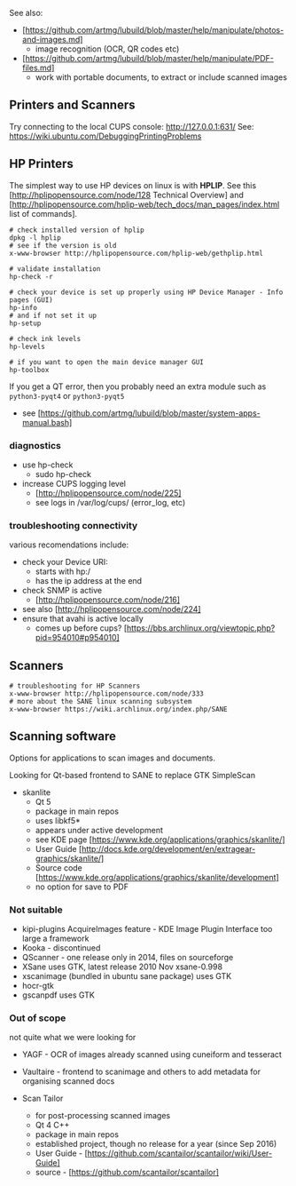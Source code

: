 See also:

* [https://github.com/artmg/lubuild/blob/master/help/manipulate/photos-and-images.md]
	* image recognition (OCR, QR codes etc)
* [https://github.com/artmg/lubuild/blob/master/help/manipulate/PDF-files.md]
	* work with portable documents, to extract or include scanned images

## Printers and Scanners

 Try connecting to the local CUPS console: http://127.0.0.1:631/
 See: https://wiki.ubuntu.com/DebuggingPrintingProblems

## HP Printers

The simplest way to use HP devices on linux is with **HPLIP**. 
See this [http://hplipopensource.com/node/128 Technical Overview] 
and [http://hplipopensource.com/hplip-web/tech_docs/man_pages/index.html list of commands].

```
# check installed version of hplip
dpkg -l hplip
# see if the version is old
x-www-browser http://hplipopensource.com/hplip-web/gethplip.html

# validate installation
hp-check -r

# check your device is set up properly using HP Device Manager - Info pages (GUI)
hp-info
# and if not set it up
hp-setup

# check ink levels
hp-levels

# if you want to open the main device manager GUI
hp-toolbox
```

If you get a QT error, then you probably need an extra module
such as `python3-pyqt4` or `python3-pyqt5` 
- see [https://github.com/artmg/lubuild/blob/master/system-apps-manual.bash]

### diagnostics

* use hp-check
	* sudo hp-check
* increase CUPS logging level
	* [http://hplipopensource.com/node/225]
	* see logs in /var/log/cups/  (error_log, etc)

### troubleshooting connectivity

various recomendations include:

* check your Device URI:
	* starts with hp:/
	* has the ip address at the end
* check SNMP is active
	* [http://hplipopensource.com/node/216]
* see also [http://hplipopensource.com/node/224]
* ensure that avahi is active locally
	* comes up before cups? [https://bbs.archlinux.org/viewtopic.php?pid=954010#p954010]


## Scanners

```
# troubleshooting for HP Scanners
x-www-browser http://hplipopensource.com/node/333
# more about the SANE linux scanning subsystem
x-www-browser https://wiki.archlinux.org/index.php/SANE
```

## Scanning software

Options for applications to scan images and documents.

Looking for Qt-based frontend to SANE to replace GTK SimpleScan

* skanlite
	* Qt 5
	* package in main repos
	* uses libkf5*
	* appears under active development
	* see KDE page [https://www.kde.org/applications/graphics/skanlite/]
	* User Guide [http://docs.kde.org/development/en/extragear-graphics/skanlite/]
	* Source code [https://www.kde.org/applications/graphics/skanlite/development]
	* no option for save to PDF

### Not suitable

* kipi-plugins AcquireImages feature - KDE Image Plugin Interface too large a framework
* Kooka - discontinued
* QScanner - one release only in 2014, files on sourceforge
* XSane uses GTK, latest release 2010 Nov xsane-0.998
* xscanimage (bundled in ubuntu sane package) uses GTK
* hocr-gtk
* gscanpdf uses GTK


### Out of scope

not quite what we were looking for

* YAGF - OCR of images already scanned using cuneiform and tesseract
* Vaultaire - frontend to scanimage and others to add metadata for organising scanned docs

* Scan Tailor
	* for post-processing scanned images
	* Qt 4 C++
	* package in main repos
	* established project, though no release for a year (since Sep 2016)
	* User Guide - [https://github.com/scantailor/scantailor/wiki/User-Guide]
	* source - [https://github.com/scantailor/scantailor]


